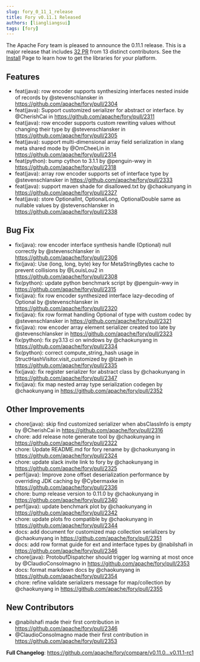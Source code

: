 ```yaml
---
slug: fory_0_11_1_release
title: Fory v0.11.1 Released
authors: [liangliangsui]
tags: [fory]
---
```


The Apache Fory team is pleased to announce the 0.11.1 release. This is a major release that includes [32 PR](https://github.com/apache/fory/compare/v0.11.0...v0.11.1-rc1) from 13 distinct contributors. See the [Install](https://fury.apache.org/docs/docs/start/install) Page to learn how to get the libraries for your platform.

## Features

* feat(java): row encoder supports synthesizing interfaces nested inside of records by @stevenschlansker in https://github.com/apache/fory/pull/2304
* feat(java): Support customized serializer for abstract or interface. by @CherishCai in https://github.com/apache/fory/pull/2311
* feat(java): row encoder supports custom rewriting values without changing their type by @stevenschlansker in https://github.com/apache/fory/pull/2305
* feat(java): support multi-dimensional array field serialization in xlang meta shared mode by @OmCheeLin in https://github.com/apache/fory/pull/2314
* feat(python): bump cython to 3.1.1 by @penguin-wwy in https://github.com/apache/fory/pull/2318
* feat(java): array row encoder supports set of interface type by @stevenschlansker in https://github.com/apache/fory/pull/2333
* feat(java): support maven shade for disallowed.txt by @chaokunyang in https://github.com/apache/fory/pull/2327
* feat(java): store OptionalInt, OptionalLong, OptionalDouble same as nullable values by @stevenschlansker in https://github.com/apache/fory/pull/2338

## Bug Fix

* fix(java): row encoder interface synthesis handle (Optional) null correctly by @stevenschlansker in https://github.com/apache/fory/pull/2306
* fix(java): Use (long, long, byte) key for MetaStringBytes cache to prevent collisions by @LouisLou2 in https://github.com/apache/fory/pull/2308
* fix(python): update python benchmark script by @penguin-wwy in https://github.com/apache/fory/pull/2315
* fix(java): fix row encoder synthesized interface lazy-decoding of Optional by @stevenschlansker in https://github.com/apache/fory/pull/2320
* fix(java): fix row format handling Optional of type with custom codec by @stevenschlansker in https://github.com/apache/fory/pull/2321
* fix(java): row encoder array element serializer created too late by @stevenschlansker in https://github.com/apache/fory/pull/2323
* fix(python): fix py3.13 ci on windows by @chaokunyang in https://github.com/apache/fory/pull/2334
* fix(python): correct compute_string_hash usage in StructHashVisitor.visit_customized by @lzaeh in https://github.com/apache/fory/pull/2335
* fix(java): fix register serializer for abstract class by @chaokunyang in https://github.com/apache/fory/pull/2347
* fix(java): fix map nested array type serialization codegen by @chaokunyang in https://github.com/apache/fory/pull/2352

## Other Improvements

* chore(java): skip find customized serializer when absClassInfo is empty by @CherishCai in https://github.com/apache/fory/pull/2316
* chore: add release note generate tool by @chaokunyang in https://github.com/apache/fory/pull/2322
* chore: Update README.md for fory rename by @chaokunyang in https://github.com/apache/fory/pull/2324
* chore: update slack invite link to fory by @chaokunyang in https://github.com/apache/fory/pull/2325
* perf(java): Improve zone offset deserialization performance by overriding JDK caching by @Cybermaxke in https://github.com/apache/fory/pull/2336
* chore: bump release version to 0.11.0 by @chaokunyang in https://github.com/apache/fory/pull/2340
* perf(java): update benchmark plot by @chaokunyang in https://github.com/apache/fory/pull/2342
* chore: update plots fro compatible by @chaokunyang in https://github.com/apache/fory/pull/2344
* docs: add document for customized map collection serializers by @chaokunyang in https://github.com/apache/fory/pull/2351
* docs: add row format guide for ext and interface types by @nabilshafi in https://github.com/apache/fory/pull/2346
* chore(java): ProtobufDispatcher should trigger log warning at most once by @ClaudioConsolmagno in https://github.com/apache/fory/pull/2353
* docs: format markdown docs by @chaokunyang in https://github.com/apache/fory/pull/2354
* chore: refine validate serializers message for map/collection by @chaokunyang in https://github.com/apache/fory/pull/2355

## New Contributors

* @nabilshafi made their first contribution in https://github.com/apache/fory/pull/2346
* @ClaudioConsolmagno made their first contribution in https://github.com/apache/fory/pull/2353

__Full Changelog__: https://github.com/apache/fory/compare/v0.11.0...v0.11.1-rc1
